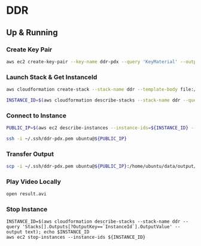 # DDR

## Up & Running

### Create Key Pair
``` bash
aws ec2 create-key-pair --key-name ddr-pdx --query 'KeyMaterial' --output text > ~/.ssh/ddr-pdx.pem; chmod 600 ~/.ssh/ddr-pdx.pem
```

### Launch Stack & Get InstanceId
``` bash
aws cloudformation create-stack --stack-name ddr --template-body file://cfn_template.yaml; aws cloudformation wait stack-create-complete --stack-name ddr

INSTANCE_ID=$(aws cloudformation describe-stacks --stack-name ddr --query 'Stacks[].Outputs[?OutputKey==`InstanceId`].OutputValue' --output text); echo $INSTANCE_ID
```

### Connect to Instance
``` bash
PUBLIC_IP=$(aws ec2 describe-instances --instance-ids=${INSTANCE_ID} --query 'Reservations[].Instances[0].PublicIpAddress' --output text); echo $PUBLIC_IP

ssh -i ~/.ssh/ddr-pdx.pem ubuntu@${PUBLIC_IP}
```

### Transfer Output
``` bash
scp -i ~/.ssh/ddr-pdx.pem ubuntu@${PUBLIC_IP}:/home/ubuntu/data/output/result.avi .
```

### Play Video Locally
``` bash
open result.avi
```

### Stop Instance
```
INSTANCE_ID=$(aws cloudformation describe-stacks --stack-name ddr --query 'Stacks[].Outputs[?OutputKey==`InstanceId`].OutputValue' --output text); echo $INSTANCE_ID
aws ec2 stop-instances --instance-ids ${INSTANCE_ID}
```
